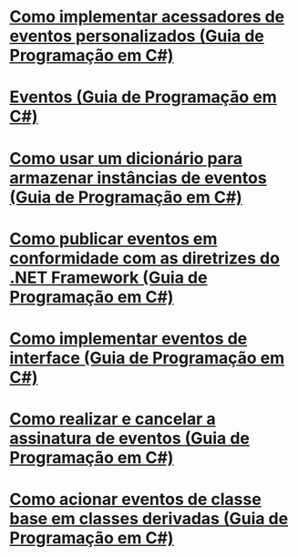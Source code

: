 # [Como implementar acessadores de eventos personalizados (Guia de Programação em C#)](how-to-implement-custom-event-accessors.md)
# [Eventos (Guia de Programação em C#)](index.md)
# [Como usar um dicionário para armazenar instâncias de eventos (Guia de Programação em C#)](how-to-use-a-dictionary-to-store-event-instances.md)
# [Como publicar eventos em conformidade com as diretrizes do .NET Framework (Guia de Programação em C#)](how-to-publish-events-that-conform-to-net-framework-guidelines.md)
# [Como implementar eventos de interface (Guia de Programação em C#)](how-to-implement-interface-events.md)
# [Como realizar e cancelar a assinatura de eventos (Guia de Programação em C#)](how-to-subscribe-to-and-unsubscribe-from-events.md)
# [Como acionar eventos de classe base em classes derivadas (Guia de Programação em C#)](how-to-raise-base-class-events-in-derived-classes.md)
